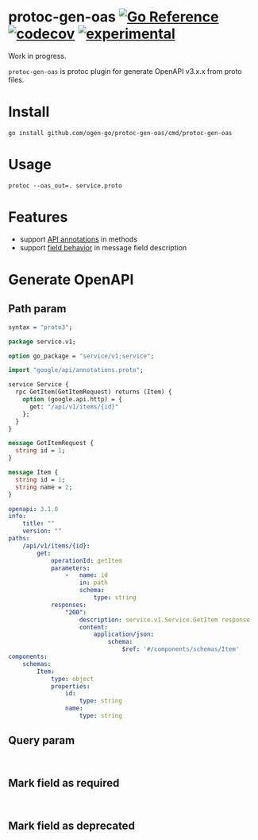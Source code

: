 # protoc-gen-oas [![Go Reference](https://img.shields.io/badge/go-pkg-00ADD8)](https://pkg.go.dev/github.com/ogen-go/protoc-gen-oas#section-documentation) [![codecov](https://img.shields.io/codecov/c/github/ogen-go/protoc-gen-oas?label=cover)](https://codecov.io/gh/ogen-go/protoc-gen-oas) [![experimental](https://img.shields.io/badge/-experimental-blueviolet)](https://go-faster.org/docs/projects/status#experimental)

Work in progress.

`protoc-gen-oas` is protoc plugin for generate OpenAPI v3.x.x from proto files.

# Install

```console
go install github.com/ogen-go/protoc-gen-oas/cmd/protoc-gen-oas
```

# Usage

```console
protoc --oas_out=. service.proto
```

# Features

- support [API annotations](https://github.com/googleapis/googleapis/blob/master/google/api/annotations.proto) in methods
- support [field behavior](https://github.com/googleapis/googleapis/blob/master/google/api/field_behavior.proto) in message field description

# Generate OpenAPI

## Path param

```protobuf title="service.proto"
syntax = "proto3";

package service.v1;

option go_package = "service/v1;service";

import "google/api/annotations.proto";

service Service {
  rpc GetItem(GetItemRequest) returns (Item) {
    option (google.api.http) = {
      get: "/api/v1/items/{id}"
    };
  }
}

message GetItemRequest {
  string id = 1;
}

message Item {
  string id = 1;
  string name = 2;
}
```

```yaml title="openapi.yaml"
openapi: 3.1.0
info:
    title: ""
    version: ""
paths:
    /api/v1/items/{id}:
        get:
            operationId: getItem
            parameters:
                -   name: id
                    in: path
                    schema:
                        type: string
            responses:
                "200":
                    description: service.v1.Service.GetItem response
                    content:
                        application/json:
                            schema:
                                $ref: '#/components/schemas/Item'
components:
    schemas:
        Item:
            type: object
            properties:
                id:
                    type: string
                name:
                    type: string
```

## Query param

```protobuf title="service.proto"

```

```yaml title="openapi.yaml"

```

## Mark field as required

```protobuf title="service.proto"

```

```yaml title="openapi.yaml"

```

## Mark field as deprecated

```protobuf title="service.proto"

```

```yaml title="openapi.yaml"

```
